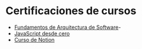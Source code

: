 
# Certificaciones de cursos

- [Fundamentos de Arquitectura de Software](/images/Certificado-Fundamentos-de-Arquitectura-de-Sofware.png)-
- [JavaScript desde cero](/images/Certificado-JavaScript-Desde-Cero.png)
- [Curso de Notion](/images/Certificado-Curso-Notion.png)